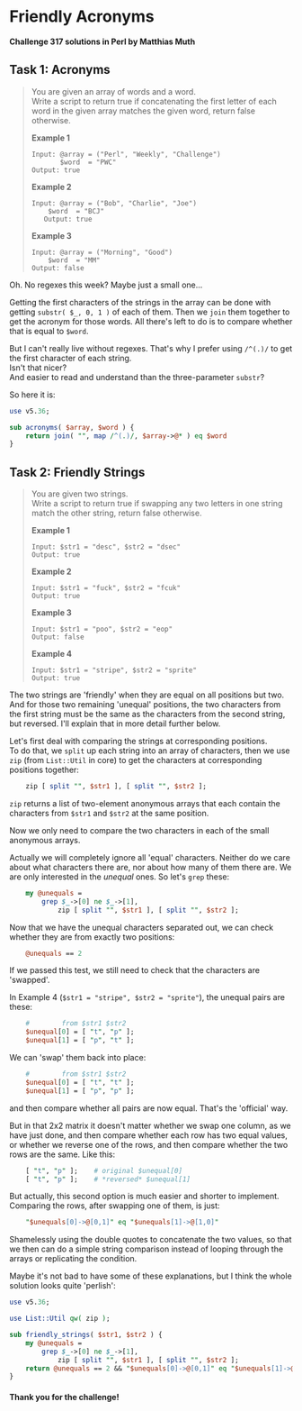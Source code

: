 # Friendly Acronyms

**Challenge 317 solutions in Perl by Matthias Muth**

## Task 1: Acronyms

> You are given an array of words and a word.<br/>
> Write a script to return true if concatenating the first letter of each word in the given array matches the given word, return false otherwise.
>
> **Example 1**
>
> ```text
> Input: @array = ("Perl", "Weekly", "Challenge")
>        $word  = "PWC"
> Output: true
>```
> 
>**Example 2**
> 
>```text
> Input: @array = ("Bob", "Charlie", "Joe")
>     $word  = "BCJ"
>    Output: true
> ```
>
> **Example 3**
>
> ```text
>Input: @array = ("Morning", "Good")
>     $word  = "MM"
> Output: false
>    ```

Oh. No regexes this week? Maybe just a small one...

Getting the first characters of the strings in the array can be done with getting `substr( $_, 0, 1 )` of each of them. Then we `join` them together to get the acronym for those words. All there's left to do is to compare whether that is equal to `$word`.

But I can't really live without regexes. That's why I prefer using `/^(.)/` to get the first character of each string.<br/>
Isn't that nicer?<br/>And easier to read and understand than the three-parameter `substr`?

So here it is:  

```perl
use v5.36;

sub acronyms( $array, $word ) {
    return join( "", map /^(.)/, $array->@* ) eq $word
}
```

## Task 2: Friendly Strings

> You are given two strings.<br/>
> Write a script to return true if swapping any two letters in one string match the other string, return false otherwise.
>
> **Example 1**
>
> ```text
> Input: $str1 = "desc", $str2 = "dsec"
> Output: true
> ```
>
> **Example 2**
>
> ```text
> Input: $str1 = "fuck", $str2 = "fcuk"
> Output: true
> ```
>
> **Example 3**
>
> ```text
> Input: $str1 = "poo", $str2 = "eop"
> Output: false
> ```
>
> **Example 4**
>
> ```text
> Input: $str1 = "stripe", $str2 = "sprite"
> Output: true
> ```

The two strings are 'friendly' when they are equal on all positions but two.<br/>
And for those two remaining 'unequal' positions, the two characters from the first string must be the same as the characters from the second string, but reversed. I'll explain that in more detail further below.

Let's first deal with comparing the strings at corresponding positions.<br/>
To do that, we `split` up each string into an array of characters, then we use `zip` (from `List::Util` in core) to get the characters at corresponding positions together:

```perl
    zip [ split "", $str1 ], [ split "", $str2 ];
```

`zip` returns a list of two-element anonymous arrays that each contain the characters from `$str1` and `$str2` at the same position.

Now we only need to compare the two characters in each of the small anonymous arrays.

Actually we will completely ignore all 'equal' characters. Neither do we care about what characters there are, nor about how many of them there are. We are only interested in the *unequal* ones. So let's `grep` these:

```perl
    my @unequals =
        grep $_->[0] ne $_->[1],
            zip [ split "", $str1 ], [ split "", $str2 ];
```

Now that we have the unequal characters separated out, we can check whether they are from exactly two positions:

```perl
    @unequals == 2
```
If we passed this test, we still need to check that the characters are 'swapped'.

In Example 4 (`$str1 = "stripe", $str2 = "sprite"`), the unequal pairs are these:

```perl
    #        from $str1 $str2
    $unequal[0] = [ "t", "p" ];
    $unequal[1] = [ "p", "t" ];
```
We can 'swap' them back into place:
```perl
    #        from $str1 $str2
    $unequal[0] = [ "t", "t" ];
    $unequal[1] = [ "p", "p" ];
```
and then compare whether all pairs are now equal. That's the 'official' way.

But in that 2x2 matrix it doesn't matter whether we swap one column, as we have just done, and then compare whether each row has two equal values, or whether we reverse one of the rows, and then compare whether the two rows are the same. Like this:
```perl
    [ "t", "p" ];    # original $unequal[0]
    [ "t", "p" ];    # *reversed* $unequal[1] 
```
But actually, this second option is much easier and shorter to implement.<br/>
Comparing the rows, after swapping one of them, is just:
```perl
    "$unequals[0]->@[0,1]" eq "$unequals[1]->@[1,0]"
```
Shamelessly using the double quotes to concatenate the two values, so that we then can do a simple string comparison instead of looping through the arrays or replicating the condition.

Maybe it's not bad to have some of these explanations, but I think the whole solution looks quite 'perlish':

```perl
use v5.36;

use List::Util qw( zip );

sub friendly_strings( $str1, $str2 ) {
    my @unequals =
        grep $_->[0] ne $_->[1],
            zip [ split "", $str1 ], [ split "", $str2 ];
    return @unequals == 2 && "$unequals[0]->@[0,1]" eq "$unequals[1]->@[1,0]";
}
```

#### **Thank you for the challenge!**
